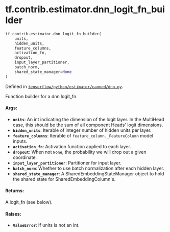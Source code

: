 <div itemscope itemtype="http://developers.google.com/ReferenceObject">
<meta itemprop="name" content="tf.contrib.estimator.dnn_logit_fn_builder" />
<meta itemprop="path" content="Stable" />
</div>

# tf.contrib.estimator.dnn_logit_fn_builder

``` python
tf.contrib.estimator.dnn_logit_fn_builder(
    units,
    hidden_units,
    feature_columns,
    activation_fn,
    dropout,
    input_layer_partitioner,
    batch_norm,
    shared_state_manager=None
)
```



Defined in [`tensorflow/python/estimator/canned/dnn.py`](/code/stable/tensorflow/python/estimator/canned/dnn.py).

Function builder for a dnn logit_fn.

#### Args:

* <b>`units`</b>: An int indicating the dimension of the logit layer.  In the
    MultiHead case, this should be the sum of all component Heads' logit
    dimensions.
* <b>`hidden_units`</b>: Iterable of integer number of hidden units per layer.
* <b>`feature_columns`</b>: Iterable of `feature_column._FeatureColumn` model inputs.
* <b>`activation_fn`</b>: Activation function applied to each layer.
* <b>`dropout`</b>: When not `None`, the probability we will drop out a given
    coordinate.
* <b>`input_layer_partitioner`</b>: Partitioner for input layer.
* <b>`batch_norm`</b>: Whether to use batch normalization after each hidden layer.
* <b>`shared_state_manager`</b>: A SharedEmbeddingStateManager object to hold the
    shared state for SharedEmbeddingColumn's.


#### Returns:

A logit_fn (see below).


#### Raises:

* <b>`ValueError`</b>: If units is not an int.